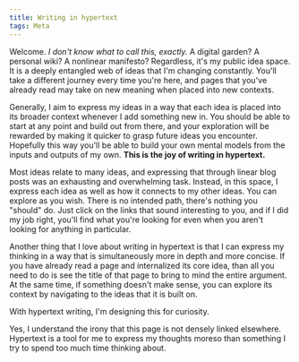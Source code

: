 ```yaml
---
title: Writing in hypertext
tags: Meta
---
```

Welcome. *I don't know what to call this, exactly.* A digital garden? A personal wiki? A nonlinear manifesto? Regardless, it's my public idea space. It is a deeply entangled web of ideas that I'm changing constantly. You'll take a different journey every time you're here, and pages that you've already read may take on new meaning when placed into new contexts.

Generally, I aim to express my ideas in a way that each idea is placed into its broader context whenever I add something new in. You should be able to start at any point and build out from there, and your exploration will be rewarded by making it quicker to grasp future ideas you encounter. Hopefully this way you'll be able to build your own mental models from the inputs and outputs of my own. **This is the joy of writing in hypertext.**

Most ideas relate to many ideas, and expressing that through linear blog posts was an exhausting and overwhelming task. Instead, in this space, I express each idea as well as how it connects to my other ideas. You can explore as you wish. There is no intended path, there's nothing you "should" do. Just click on the links that sound interesting to you, and if I did my job right, you'll find what you're looking for even when you aren't looking for anything in particular.

Another thing that I love about writing in hypertext is that I can express my thinking in a way that is simultaneously more in depth and more concise. If you have already read a page and internalized its core idea, than all you need to do is see the title of that page to bring to mind the entire argument. At the same time, if something doesn't make sense, you can explore its context by navigating to the ideas that it is built on. 

With hypertext writing, I'm designing this for curiosity.

Yes, I understand the irony that this page is not densely linked elsewhere. Hypertext is a tool for me to express my thoughts moreso than something I try to spend too much time thinking about.